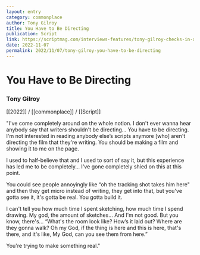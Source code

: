 ```yaml
---
layout: entry
category: commonplace
author: Tony Gilroy
title: You Have to Be Directing
publication: Script
link: https://scriptmag.com/interviews-features/tony-gilroy-checks-in-after-10-episodes-of-andor
date: 2022-11-07
permalink: 2022/11/07/tony-gilroy-you-have-to-be-directing
---
```


# You Have to Be Directing

### Tony Gilroy

[[2022]] / [[commonplace]] / [[Script]]

"I've come completely around on the whole notion. I don't ever wanna hear anybody say that writers shouldn't be directing... You have to be directing. I'm not interested in reading anybody else’s scripts anymore [who] aren't directing the film that they're writing. You should be making a film and showing it to me on the page.

I used to half-believe that and I used to sort of say it, but this experience has led me to be completely... I've gone completely shied on this at this point.

You could see people annoyingly like “oh the tracking shot takes him here" and then they get micro instead of writing, they get into that, but you've gotta see it, it's gotta be real. You gotta build it.

I can't tell you how much time I spent sketching, how much time I spend drawing. My god, the amount of sketches... And I'm not good. But you know, there's... “What's the room look like? How’s it laid out? Where are they gonna walk? Oh my God, if the thing is here and this is here, that's there, and it's like, My God, can you see them from here.”

You're trying to make something real."